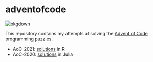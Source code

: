 # adventofcode

[![pkgdown](https://github.com/soniamitchell/adventofcode/actions/workflows/pkgdown.yaml/badge.svg)](https://github.com/soniamitchell/adventofcode/actions/workflows/pkgdown.yaml)

This repository contains my attempts at solving the [Advent of Code][AoC] programming 
puzzles.

* AoC-2021: [solutions][sol21] in R
* AoC-2020: [solutions][sol20] in Julia

[AoC]: https://adventofcode.com/
[sol20]: http://soniamitchell.github.io/adventofcode/articles/2020.html
[sol21]: http://soniamitchell.github.io/adventofcode/articles/2021.html
